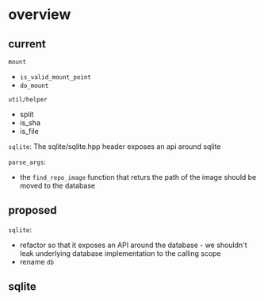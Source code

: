# overview

## current

`mount`
- `is_valid_mount_point`
- `do_mount`

`util/helper`
- split
- is_sha
- is_file

`sqlite`:
The sqlite/sqlite.hpp header exposes an api around sqlite

`parse_args`:
- the `find_repo_image` function that returs the path of the image should be moved to the database

## proposed


`sqlite`:
- refactor so that it exposes an API around the database - we shouldn't leak underlying database implementation to the calling scope
- rename `db`

## sqlite



